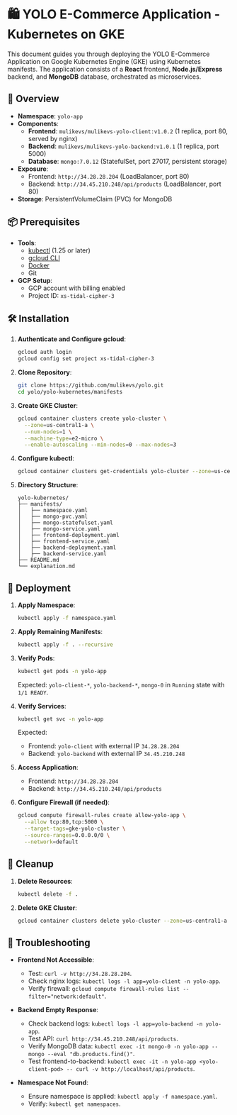 # 🛍️ YOLO E-Commerce Application - Kubernetes on GKE

This document guides you through deploying the YOLO E-Commerce Application on Google Kubernetes Engine (GKE) using Kubernetes manifests. The application consists of a **React** frontend, **Node.js/Express** backend, and **MongoDB** database, orchestrated as microservices.

## 🚀 Overview

- **Namespace**: `yolo-app`
- **Components**:
  - **Frontend**: `mulikevs/mulikevs-yolo-client:v1.0.2` (1 replica, port 80, served by nginx)
  - **Backend**: `mulikevs/mulikevs-yolo-backend:v1.0.1` (1 replica, port 5000)
  - **Database**: `mongo:7.0.12` (StatefulSet, port 27017, persistent storage)
- **Exposure**:
  - Frontend: `http://34.28.28.204` (LoadBalancer, port 80)
  - Backend: `http://34.45.210.248/api/products` (LoadBalancer, port 80)
- **Storage**: PersistentVolumeClaim (PVC) for MongoDB

## 📦 Prerequisites

- **Tools**:
  - [kubectl](https://kubernetes.io/docs/tasks/tools/) (1.25 or later)
  - [gcloud CLI](https://cloud.google.com/sdk/docs/install)
  - [Docker](https://www.docker.com/)
  - Git
- **GCP Setup**:
  - GCP account with billing enabled
  - Project ID: `xs-tidal-cipher-3`

## 🛠️ Installation

1. **Authenticate and Configure gcloud**:
   ```bash
   gcloud auth login
   gcloud config set project xs-tidal-cipher-3
   ```

2. **Clone Repository**:
   ```bash
   git clone https://github.com/mulikevs/yolo.git
   cd yolo/yolo-kubernetes/manifests
   ```

3. **Create GKE Cluster**:
   ```bash
   gcloud container clusters create yolo-cluster \
     --zone=us-central1-a \
     --num-nodes=1 \
     --machine-type=e2-micro \
     --enable-autoscaling --min-nodes=0 --max-nodes=3
   ```

4. **Configure kubectl**:
   ```bash
   gcloud container clusters get-credentials yolo-cluster --zone=us-central1-a
   ```

5. **Directory Structure**:
   ```
   yolo-kubernetes/
   ├── manifests/
   │   ├── namespace.yaml
   │   ├── mongo-pvc.yaml
   │   ├── mongo-statefulset.yaml
   │   ├── mongo-service.yaml
   │   ├── frontend-deployment.yaml
   │   ├── frontend-service.yaml
   │   ├── backend-deployment.yaml
   │   ├── backend-service.yaml
   ├── README.md
   └── explanation.md
   ```

## 🚀 Deployment

1. **Apply Namespace**:
   ```bash
   kubectl apply -f namespace.yaml
   ```

2. **Apply Remaining Manifests**:
   ```bash
   kubectl apply -f . --recursive
   ```

3. **Verify Pods**:
   ```bash
   kubectl get pods -n yolo-app
   ```
   Expected: `yolo-client-*`, `yolo-backend-*`, `mongo-0` in `Running` state with `1/1 READY`.

4. **Verify Services**:
   ```bash
   kubectl get svc -n yolo-app
   ```
   Expected:
   - Frontend: `yolo-client` with external IP `34.28.28.204`
   - Backend: `yolo-backend` with external IP `34.45.210.248`

5. **Access Application**:
   - Frontend: `http://34.28.28.204`
   - Backend: `http://34.45.210.248/api/products`

6. **Configure Firewall (if needed)**:
   ```bash
   gcloud compute firewall-rules create allow-yolo-app \
     --allow tcp:80,tcp:5000 \
     --target-tags=gke-yolo-cluster \
     --source-ranges=0.0.0.0/0 \
     --network=default
   ```

## 🛑 Cleanup

1. **Delete Resources**:
   ```bash
   kubectl delete -f .
   ```

2. **Delete GKE Cluster**:
   ```bash
   gcloud container clusters delete yolo-cluster --zone=us-central1-a --quiet
   ```

## 🧼 Troubleshooting

- **Frontend Not Accessible**:
  - Test: `curl -v http://34.28.28.204`.
  - Check nginx logs: `kubectl logs -l app=yolo-client -n yolo-app`.
  - Verify firewall: `gcloud compute firewall-rules list --filter="network:default"`.

- **Backend Empty Response**:
  - Check backend logs: `kubectl logs -l app=yolo-backend -n yolo-app`.
  - Test API: `curl http://34.45.210.248/api/products`.
  - Verify MongoDB data: `kubectl exec -it mongo-0 -n yolo-app -- mongo --eval "db.products.find()"`.
  - Test frontend-to-backend: `kubectl exec -it -n yolo-app <yolo-client-pod> -- curl -v http://localhost/api/products`.

- **Namespace Not Found**:
  - Ensure namespace is applied: `kubectl apply -f namespace.yaml`.
  - Verify: `kubectl get namespaces`.